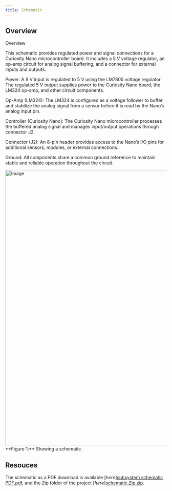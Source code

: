 ```yaml
---
title: Schematic
---
```


## Overview

Overview

This schematic provides regulated power and signal connections for a Curiosity Nano microcontroller board. It includes a 5 V voltage regulator, an op-amp circuit for analog signal buffering, and a connector for external inputs and outputs.

Power:
A 9 V input is regulated to 5 V using the LM7805 voltage regulator. The regulated 5 V output supplies power to the Curiosity Nano board, the LM324 op-amp, and other circuit components.

Op-Amp (LM324):
The LM324 is configured as a voltage follower to buffer and stabilize the analog signal from a sensor before it is read by the Nano’s analog input pin.

Controller (Curiosity Nano):
The Curiosity Nano microcontroller processes the buffered analog signal and manages input/output operations through connector J2.

Connector (J2):
An 8-pin header provides access to the Nano’s I/O pins for additional sensors, modules, or external connections.

Ground:
All components share a common ground reference to maintain stable and reliable operation throughout the circuit.

<img width="1645" height="860" alt="Image" src="https://github.com/user-attachments/assets/d8b2e5fa-f48f-4d26-aa45-2045cf217195" />
**Figure 1:** Showing a schematic.


## Resouces

The schematic as a PDF download is available [*here*][subsystem schematic PDF.pdf](https://github.com/user-attachments/files/23130336/subsystem.schematic.PDF.pdf), and the Zip folder of the project [*here*][schematic.Zip.zip](https://github.com/user-attachments/files/23130358/schematic.Zip.zip).
